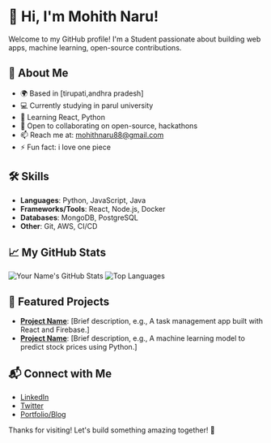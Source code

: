 # 👋 Hi, I'm Mohith Naru!

Welcome to my GitHub profile! I'm a Student passionate about building web apps, machine learning, open-source contributions.

## 🚀 About Me
- 🌍 Based in [tirupati,andhra pradesh]
- 💻 Currently studying in parul university
- 🌱 Learning  React, Python
- 👯 Open to collaborating on open-source, hackathons
- 📫 Reach me at: mohithnaru88@gmail.com
- ⚡ Fun fact: i love one piece

## 🛠️ Skills
- **Languages**:  Python, JavaScript, Java
- **Frameworks/Tools**: React, Node.js, Docker
- **Databases**: MongoDB, PostgreSQL
- **Other**:  Git, AWS, CI/CD

## 📈 My GitHub Stats
![Your Name's GitHub Stats](https://github-readme-stats.vercel.app/api?username=yourusername&show_icons=true&theme=radical)
![Top Languages](https://github-readme-stats.vercel.app/api/top-langs/?username=yourusername&layout=compact&theme=radical)

## 🌟 Featured Projects
- **[Project Name](link-to-repo)**: [Brief description, e.g., A task management app built with React and Firebase.]
- **[Project Name](link-to-repo)**: [Brief description, e.g., A machine learning model to predict stock prices using Python.]

## 📬 Connect with Me
- [LinkedIn](https://linkedin.com/in/yourusername)
- [Twitter](https://twitter.com/yourusername)
- [Portfolio/Blog](https://yourwebsite.com)

Thanks for visiting! Let's build something amazing together! 🚀
